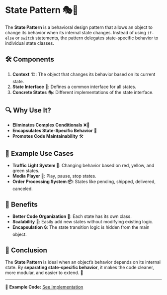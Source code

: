 # State Pattern 🎭🔄

The **State Pattern** is a behavioral design pattern that allows an object to change its behavior when its internal state changes. Instead of using `if-else` or `switch` statements, the pattern delegates state-specific behavior to individual state classes.

## 🛠️ Components

1. **Context** 🏗️: The object that changes its behavior based on its current state.
2. **State Interface** 🔄: Defines a common interface for all states.
3. **Concrete States** 🎭: Different implementations of the state interface.

## 🔍 Why Use It?

- **Eliminates Complex Conditionals** ❌🔀
- **Encapsulates State-Specific Behavior** 🔐
- **Promotes Code Maintainability** 🛠️

## 📝 Example Use Cases

- **Traffic Light System 🚦**: Changing behavior based on red, yellow, and green states.
- **Media Player 🎵**: Play, pause, stop states.
- **Order Processing System 📦**: States like pending, shipped, delivered, canceled.

## 🧠 Benefits

- **Better Code Organization** 📂: Each state has its own class.
- **Scalability** 🚀: Easily add new states without modifying existing logic.
- **Encapsulation** 🔒: The state transition logic is hidden from the main object.

## 🚀 Conclusion

The **State Pattern** is ideal when an object’s behavior depends on its internal state. By **separating state-specific behavior**, it makes the code cleaner, more modular, and easier to extend. 🌟

---

🔗 **Example Code:** [See Implementation](./app.ts)
